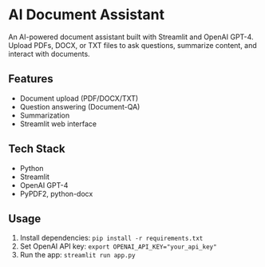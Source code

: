 # AI Document Assistant

An AI-powered document assistant built with Streamlit and OpenAI GPT-4. Upload PDFs, DOCX, or TXT files to ask questions, summarize content, and interact with documents.

## Features
- Document upload (PDF/DOCX/TXT)
- Question answering (Document-QA)
- Summarization
- Streamlit web interface

## Tech Stack
- Python
- Streamlit
- OpenAI GPT-4
- PyPDF2, python-docx

## Usage
1. Install dependencies: `pip install -r requirements.txt`
2. Set OpenAI API key: `export OPENAI_API_KEY="your_api_key"`
3. Run the app: `streamlit run app.py`
